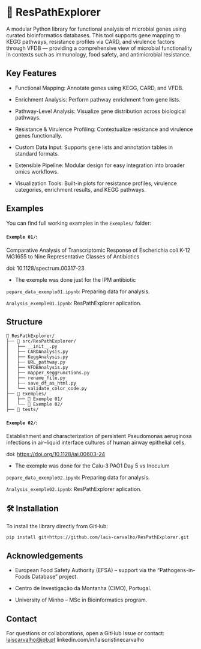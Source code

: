 # 🧬 ResPathExplorer

A modular Python library for functional analysis of microbial genes using curated bioinformatics databases. This tool supports gene mapping to KEGG pathways, resistance profiles via CARD, and virulence factors through VFDB — providing a comprehensive view of microbial functionality in contexts such as immunology, food safety, and antimicrobial resistance.

## Key Features

- Functional Mapping: Annotate genes using KEGG, CARD, and VFDB.

- Enrichment Analysis: Perform pathway enrichment from gene lists.

- Pathway-Level Analysis: Visualize gene distribution across biological pathways.

- Resistance & Virulence Profiling: Contextualize resistance and virulence genes functionally.

- Custom Data Input: Supports gene lists and annotation tables in standard formats.

- Extensible Pipeline: Modular design for easy integration into broader omics workflows.

- Visualization Tools: Built-in plots for resistance profiles, virulence categories, enrichment results, and KEGG pathways.

## Examples
You can find full working examples in the `Exemples/` folder:

#### `Exemple 01/`:

Comparative Analysis of Transcriptomic Response of Escherichia coli K-12 MG1655 to Nine Representative Classes of Antibiotics

doi: 10.1128/spectrum.00317-23

- The exemple was done just for the IPM antibiotic

`pepare_data_exemplo01.ipynb`: Preparing data for analysis.

`Analysis_exemple01.ipynb`: ResPathExplorer aplication.

## Structure
```text
📁 ResPathExplorer/
├── 📁 src/ResPathExplorer/
│   ├── __init__.py
│   ├── CARDAnalysis.py
│   ├── KeggAnalysis.py
│   ├── URL_pathway.py
│   ├── VFDBAnalysis.py
│   ├── mapper_KeggFunctions.py
│   ├── rename_file.py
│   ├── save_df_as_html.py
│   └── validate_color_code.py
├── 📁 Exemples/
│   ├── 📁 Exemple 01/
│   └── 📁 Exemple 02/
├── 📁 tests/
```

#### `Exemple 02/`:

Establishment and characterization of persistent Pseudomonas aeruginosa infections in air–liquid interface cultures of human airway epithelial cells.

doi: https://doi.org/10.1128/iai.00603-24

- The exemple was done for the Calu-3 PAO1 Day 5 vs Inoculum

`pepare_data_exemplo02.ipynb`: Preparing data for analysis.

`Analysis_exemple02.ipynb`: ResPathExplorer aplication.

## 🛠 Installation

To install the library directly from GitHub:

```bash
pip install git+https://github.com/lais-carvalho/ResPathExplorer.git
```

## Acknowledgements
- European Food Safety Authority (EFSA) – support via the “Pathogens-in-Foods Database” project.

- Centro de Investigação da Montanha (CIMO), Portugal.

- University of Minho – MSc in Bioinformatics program.

## Contact
For questions or collaborations, open a GitHub Issue or contact: laiscarvalho@ipb.pt
                                                                 linkedin.com/in/laiscristinecarvalho



